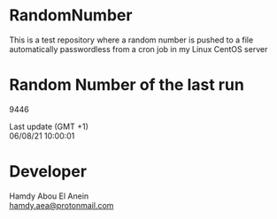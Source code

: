 # RandomNumber    
This is a test repository where a random number is pushed to a file automatically passwordless from a cron job in my Linux CentOS server    
# Random Number of the last run   
9446
      
Last update (GMT +1)    
06/08/21 10:00:01
# Developer    
Hamdy Abou El Anein   
hamdy.aea@protonmail.com
